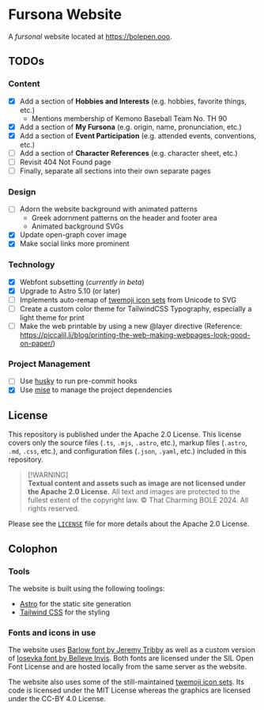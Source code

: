 # Fursona Website

A *fursonal* website located at <https://bolepen.ooo>.

## TODOs

### Content

- [x] Add a section of **Hobbies and Interests** (e.g. hobbies, favorite things, etc.)
  - Mentions membership of Kemono Baseball Team No. TH 90
- [x] Add a section of **My Fursona** (e.g. origin, name, pronunciation, etc.)
- [x] Add a section of **Event Participation** (e.g. attended events, conventions, etc.)
- [ ] Add a section of **Character References** (e.g. character sheet, etc.)
- [ ] Revisit 404 Not Found page
- [ ] Finally, separate all sections into their own separate pages

### Design

- [ ] Adorn the website background with animated patterns
  - Greek adornment patterns on the header and footer area
  - Animated background SVGs
- [x] Update open-graph cover image
- [x] Make social links more prominent

### Technology

- [x] Webfont subsetting (*currently in beta*)
- [x] Upgrade to Astro 5.10 (or later)
- [ ] Implements auto-remap of [twemoji icon sets](https://github.com/jdecked/twemoji) from Unicode to SVG
- [ ] Create a custom color theme for TailwindCSS Typography, especially a light theme for print
- [ ] Make the web printable by using a new @layer directive
  (Reference: <https://piccalil.li/blog/printing-the-web-making-webpages-look-good-on-paper/>)

### Project Management

- [ ] Use [husky](https://typicode.github.io/husky/) to run pre-commit hooks
- [x] Use [mise](https://mise.jdx.dev/) to manage the project dependencies

## License

This repository is published under the Apache 2.0 License.
This license covers only the source files (`.ts`, `.mjs`, `.astro`, etc.),
markup files (`.astro`, `.md`, `.css`, etc.),
and configuration files (`.json`, `.yaml`, etc.) included in this repository.

> \[!WARNING]\
> **Textual content and assets such as image are not licensed under the Apache 2.0 License.**
> All text and images are protected to the fullest extent of the copyright law. ©
> That Charming BOLE 2024. All rights reserved.

Please see the [`LICENSE`](LICENSE) file for more details about the Apache 2.0 License.

## Colophon

### Tools

The website is built using the following toolings:

- [Astro](https://astro.build) for the static site generation
- [Tailwind CSS](https://tailwindcss.com) for the styling

### Fonts and icons in use

The website uses [Barlow font by Jeremy Tribby](https://tribby.com/fonts/barlow/)
as well as a custom version of [Iosevka font by Belleve Invis](https://typeof.net/Iosevka/).
Both fonts are licensed under the SIL Open Font License
and are hosted locally from the same server as the website.

The website also uses some of the still-maintained
[twemoji icon sets](https://github.com/jdecked/twemoji).
Its code is licensed under the MIT License
whereas the graphics are licensed under the CC-BY 4.0 License.
